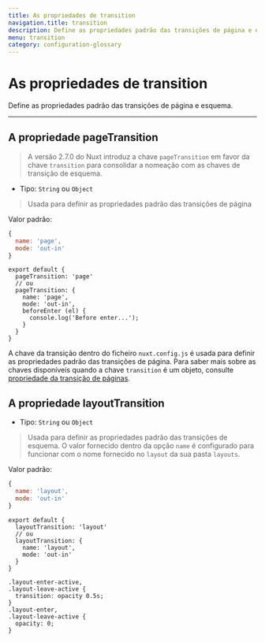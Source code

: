 ```yaml
---
title: As propriedades de transition
navigation.title: transition
description: Define as propriedades padrão das transições de página e esquema.
menu: transition
category: configuration-glossary
---
```

# As propriedades de transition

Define as propriedades padrão das transições de página e esquema.

---

## A propriedade pageTransition

> A versão 2.7.0 do Nuxt introduz a chave `pageTransition` em favor da chave `transition` para consolidar a nomeação com as chaves de transição de esquema.

- Tipo: `String` ou `Object`

> Usada para definir as propriedades padrão das transições de página

Valor padrão:

```js
{
  name: 'page',
  mode: 'out-in'
}
```

```js{}[nuxt.config.js]
export default {
  pageTransition: 'page'
  // ou
  pageTransition: {
    name: 'page',
    mode: 'out-in',
    beforeEnter (el) {
      console.log('Before enter...');
    }
  }
}
```

A chave da transição dentro do ficheiro `nuxt.config.js` é usada para definir as propriedades padrão das transições de página. Para saber mais sobre as chaves disponíveis quando a chave `transition` é um objeto, consulte [propriedade da transição de páginas](/docs/features/transitions).

## A propriedade layoutTransition

- Tipo: `String` ou `Object`

> Usada para definir as propriedades padrão das transições de esquema. O valor fornecido dentro da opção `name` é configurado para funcionar com o nome fornecido no `layout` da sua pasta `layouts`.

Valor padrão:

```js
{
  name: 'layout',
  mode: 'out-in'
}
```

```js{}[nuxt.config.js]
export default {
  layoutTransition: 'layout'
  // ou
  layoutTransition: {
    name: 'layout',
    mode: 'out-in'
  }
}
```

```css{}[assets/main.css]
.layout-enter-active,
.layout-leave-active {
  transition: opacity 0.5s;
}
.layout-enter,
.layout-leave-active {
  opacity: 0;
}
```
